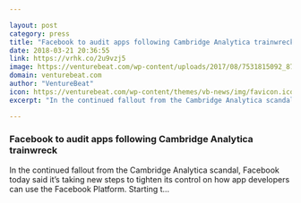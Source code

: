 ```yaml
---

layout: post
category: press
title: "Facebook to audit apps following Cambridge Analytica trainwreck"
date: 2018-03-21 20:36:55
link: https://vrhk.co/2u9vzj5
image: https://venturebeat.com/wp-content/uploads/2017/08/7531815092_87482acddd_k.jpg?fit=2048%2C1365&strip=all
domain: venturebeat.com
author: "VentureBeat"
icon: https://venturebeat.com/wp-content/themes/vb-news/img/favicon.ico
excerpt: "In the continued fallout from the Cambridge Analytica scandal, Facebook today said it’s taking new steps to tighten its control on how app developers can use the Facebook Platform. Starting t…"

---
```


### Facebook to audit apps following Cambridge Analytica trainwreck

In the continued fallout from the Cambridge Analytica scandal, Facebook today said it’s taking new steps to tighten its control on how app developers can use the Facebook Platform. Starting t…